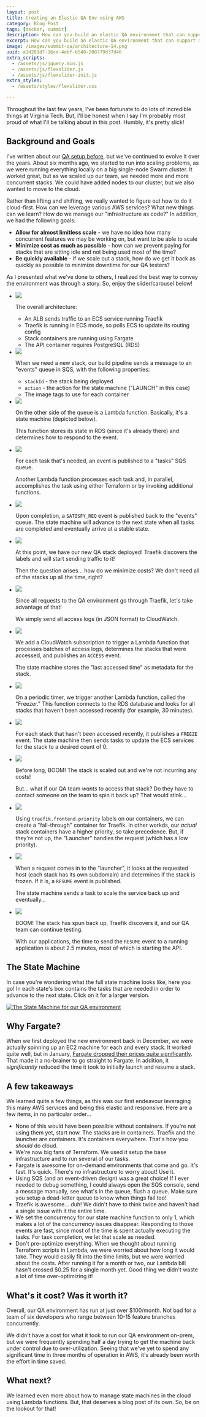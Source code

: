 ```yaml
---
layout: post
title: Creating an Elastic QA Env using AWS
category: Blog Post
tags: [docker, summit]
description: How can you build an elastic QA environment that can support many concurrent stacks, be quickly available, yet minimize costs? I'll tell you how we did it!
excerpt: How can you build an elastic QA environment that can support many concurrent stacks, be quickly available, yet minimize costs? I'll tell you how we did it!
image: /images/summit-qa/architecture-14.png
uuid: a1d201d7-16cd-4ebf-b548-208779d37d46
extra_scripts:
  - /assets/js/jquery.min.js
  - /assets/js/flexslider.js
  - /assets/js/flexslider-init.js
extra_styles:
  - /assets/styles/flexslider.css

---
```


Throughout the last few years, I've been fortunate to do lots of incredible things at Virginia Tech. But, I'll be honest when I say I'm probably most proud of what I'll be talking about in this post. Humbly, it's pretty slick!

## Background and Goals

I've written about our [QA setup before](/2015/10/using-docker-for-qa-testing/), but we've continued to evolve it over the years. About six months ago, we started to run into scaling problems, as we were running everything locally on a big single-node Swarm cluster. It worked great, but as we scaled up our team, we needed more and more concurrent stacks. We could have added nodes to our cluster, but we also wanted to move to the cloud.

Rather than lifting and shifting, we really wanted to figure out how to do it cloud-first. How can we leverage various AWS services? What new things can we learn? How do we manage our "infrastructure as code?" In addition, we had the following goals:

- **Allow for almost limitless scale** - we have no idea how many concurrent features we may be working on, but want to be able to scale
- **Minimize cost as much as possible** - how can we prevent paying for stacks that are sitting idle and not being used most of the time?
- **Be quickly available** - if we scale out a stack, how do we get it back as quickly as possible to minimize downtime for our QA testers?

As I presented what we've done to others, I realized the best way to convey the environment was through a story. So, enjoy the slider/carousel below!

<div class="flexslider">
    <ul class="slides">
        <li>
              <div class="flex-image">
                <img src="/images/summit-qa/architecture-01.png" />
              </div>
              <div class="flex-caption">
                <p>The overall architecture:</p>
                <ul>
                  <li>An ALB sends traffic to an ECS service running Traefik</li>
                  <li>Traefik is running in ECS mode, so polls ECS to update its routing config</li>
                  <li>Stack containers are running using Fargate</li>
                  <li>The API container requires PostgreSQL (RDS)</li>
                </ul>
          </div>
        </li>
        <li>
              <div class="flex-image">
                <img src="/images/summit-qa/architecture-02.png" />
              </div>
              <div class="flex-caption">
                <p>When we need a new stack, our build pipeline sends a message to an "events" queue in SQS, with the following properties:</p>
                <ul>
                  <li><code>stackId</code> - the stack being deployed</li>
                  <li><code>action</code> - the action for the state machine ("LAUNCH" in this case)</li>
                  <li>The image tags to use for each container</li>
                </ul>
              </div>
         </li>
        <li>
              <div class="flex-image">
                <img src="/images/summit-qa/architecture-03.png" />
              </div>
              <div class="flex-caption">
                <p>On the other side of the queue is a Lambda function. Basically, it's a state machine (depicted below).</p>
                <p>This function stores its state in RDS (since it's already there) and determines how to respond to the event.</p>
              </div>
         </li>
        <li>
              <div class="flex-image">
                <img src="/images/summit-qa/architecture-04.png" />
              </div>
              <div class="flex-caption">
                <p>For each task that's needed, an event is published to a "tasks" SQS queue.</p>
                <p>Another Lambda function processes each task and, in parallel, accomplishes the task using either Terraform or by invoking additional functions.</p>
              </div>
         </li>
        <li>
              <div class="flex-image">
                <img src="/images/summit-qa/architecture-05.png" />
              </div>
              <div class="flex-caption">
                <p>Upon completion, a <code>SATISFY_REQ</code> event is published back to the "events" queue. The state machine will advance to the next state when all tasks are completed and eventually arrive at a stable state.</p>
              </div>
         </li>
        <li>
              <div class="flex-image">
                <img src="/images/summit-qa/architecture-06.png" />
              </div>
              <div class="flex-caption">
                <p>At this point, we have our new QA stack deployed! Traefik discovers the labels and will start sending traffic to it!</p>
                <p>Then the question arises... how do we minimize costs? We don't need all of the stacks up all the time, right?</p>
              </div>
         </li>
        <li>
              <div class="flex-image">
                <img src="/images/summit-qa/architecture-07.png" />
              </div>
              <div class="flex-caption">
                <p>Since all requests to the QA environment go through Traefik, let's take advantage of that!</p>
                <p>We simply send all access logs (in JSON format) to CloudWatch.</p>
              </div>
         </li>
        <li>
              <div class="flex-image">
                <img src="/images/summit-qa/architecture-08.png" />
              </div>
              <div class="flex-caption">
                <p>We add a CloudWatch subscription to trigger a Lambda function that processes batches of access logs, determines the stacks that were accessed, and publishes an <code>ACCESS</code> event.</p>
                <p>The state machine stores the "last accessed time" as metadata for the stack.</p>
              </div>
         </li>
        <li>
              <div class="flex-image">
                <img src="/images/summit-qa/architecture-09.png" />
              </div>
              <div class="flex-caption">
                <p>On a periodic timer, we trigger another Lambda function, called the "Freezer." This function connects to the RDS database and looks for all stacks that haven't been accessed recently (for example, 30 minutes).</p>
              </div>
         </li>
        <li>
              <div class="flex-image">
                <img src="/images/summit-qa/architecture-10.png" />
              </div>
              <div class="flex-caption">
                <p>For each stack that hasn't been accessed recently, it publishes a <code>FREEZE</code> event. The state machine then sends tasks to update the ECS services for the stack to a desired count of 0.</p>
              </div>
         </li>
        <li>
              <div class="flex-image">
                <img src="/images/summit-qa/architecture-11.png" />
              </div>
              <div class="flex-caption">
                <p>Before long, BOOM! The stack is scaled out and we're not incurring any costs!</p>
                <p>But... what if our QA team <em>wants</em> to access that stack? Do they have to contact someone on the team to spin it back up? That would stink...</p>
              </div>
         </li>
        <li>
              <div class="flex-image">
                <img src="/images/summit-qa/architecture-12.png" />
              </div>
              <div class="flex-caption">
                <p>Using <code>traefik.frontend.priority</code> labels on our containers, we can create a "fall-through" container for Traefik. In other workds, our <em>actual</em> stack containers have a higher priority, so take precedence. But, if they're not up, the "Launcher" handles the request (which has a low priority).</p>
              </div>
         </li>
        <li>
              <div class="flex-image">
                <img src="/images/summit-qa/architecture-13.png" />
              </div>
              <div class="flex-caption">
                <p>When a request comes in to the "launcher", it looks at the requested host (each stack has its own subdomain) and determines if the stack is frozen. If it is, a <code>RESUME</code> event is published.</p>
                <p>The state machine sends a task to scale the service back up and eventually...</p>
              </div>
         </li>
        <li>
              <div class="flex-image">
                <img src="/images/summit-qa/architecture-14.png" />
              </div>
              <div class="flex-caption">
                <p>BOOM! The stack has spun back up, Traefik discovers it, and our QA team can continue testing.</p>
                <p>With our applications, the time to send the <code>RESUME</code> event to a running application is about 2.5 minutes, most of which is starting the API.</p>
              </div>
         </li>
    </ul>
</div>


## The State Machine

In case you're wondering what the full state machine looks like, here you go! In each state's box contains the tasks that are needed in order to advance to the next state. Click on it for a larger version.

[![The State Machine for our QA environment](/images/summit-qa/state-machine.png)](/images/summit-qa-state-machine.png)


## Why Fargate?

When we first deployed the new environment back in December, we were actually spinning up an EC2 machine for each and every stack. It worked quite well, but in January, [Fargate dropped their prices quite significantly](https://aws.amazon.com/blogs/compute/aws-fargate-price-reduction-up-to-50/). That made it a no-brainer to go straight to Fargate. In addition, it _significantly_ reduced the time it took to initially launch and resume a stack.

## A few takeaways

We learned quite a few things, as this was our first endeavour leveraging this many AWS services and being this elastic and responsive. Here are a few items, in no particular order...

- None of this would have been possible without containers. If you're not using them yet, start now. The stacks are in containers. Traefik and the launcher are containers. It's containers everywhere. That's how you _should_ do cloud.
- We're now big fans of Terraform. We used it setup the base infrastructure and to run several of our tasks.
- Fargate is awesome for on-demand environments that come and go. It's fast. It's quick. There's no infrastructure to worry about! Use it.
- Using SQS (and an event-driven design) was a great choice! If I ever needed to debug something, I could always open the SQS console, send a message manually, see what's in the queue, flush a queue. Make sure you setup a dead-letter queue to know when things fail too!
- Traefik is awesome... duh! We didn't have to think twice and haven't had a single issue with it the entire time. 
- We set the concurrency for our state machine function to only 1, which makes a lot of the concurrency issues disappear. Responding to those events are fast, since most of the time is spent actually executing the tasks. For task completion, we let that scale as needed.
- Don't pre-optimize everything. When we thought about running Terraform scripts in Lambda, we were worried about how long it would take. They would easily fit into the time limits, but we were worried about the costs. After running it for a month or two, our Lambda bill hasn't crossed $0.25 for a single month yet. Good thing we didn't waste a lot of time over-optimizing it!


## What's it cost? Was it worth it?

Overall, our QA environment has run at just over $100/month. Not bad for a team of six developers who range between 10-15 feature branches concurrently. 

We didn't have a cost for what it took to run our QA environment on-prem, but we were frequently spending half a day trying to get the machine back under control due to over-utilization. Seeing that we've yet to spend any significant time in three months of operation in AWS, it's already been worth the effort in time saved.


## What next?

We learned even more about how to manage state machines in the cloud using Lambda functions. But, that deserves a blog post of its own. So, be on the lookout for that!
